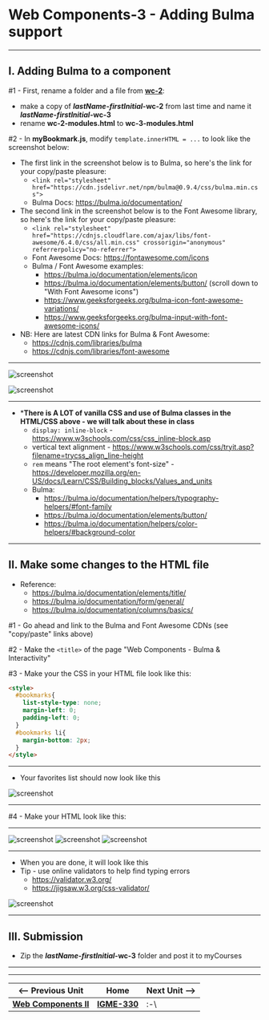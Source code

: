 # Web Components-3 - Adding Bulma support

<hr>

## I. Adding Bulma to a component

#1 - First, rename a folder and a file from [**wc-2**](./wc-2.md):
    
  - make a copy of ***lastName*-*firstInitial*-wc-2** from last time and name it ***lastName*-*firstInitial*-wc-3**
  - rename **wc-2-modules.html** to **wc-3-modules.html**
    
    
#2 - In **myBookmark.js**, modify `template.innerHTML = ...` to look like the screenshot below:

- The first link in the screenshot below is to Bulma, so here's the link for your copy/paste pleasure: 
  - `<link rel="stylesheet" href="https://cdn.jsdelivr.net/npm/bulma@0.9.4/css/bulma.min.css">`
  - Bulma Docs: https://bulma.io/documentation/
- The second link in the screenshot below is to the Font Awesome library, so here's the link for your copy/paste pleasure:
  - `<link rel="stylesheet" href="https://cdnjs.cloudflare.com/ajax/libs/font-awesome/6.4.0/css/all.min.css" crossorigin="anonymous" referrerpolicy="no-referrer">`
  - Font Awesome Docs: https://fontawesome.com/icons
  - Bulma / Font Awesome examples:
    - https://bulma.io/documentation/elements/icon
    - https://bulma.io/documentation/elements/button/ (scroll down to "With Font Awesome icons")
    - https://www.geeksforgeeks.org/bulma-icon-font-awesome-variations/
    - https://www.geeksforgeeks.org/bulma-input-with-font-awesome-icons/
- NB: Here are latest CDN links for Bulma & Font Awesome:
  - https://cdnjs.com/libraries/bulma
  - https://cdnjs.com/libraries/font-awesome

<hr>

![screenshot](_images/_wc/wc-3A.png)

![screenshot](_images/_wc/wc-3B.png)

<hr>

- ***There is A LOT of vanilla CSS and use of Bulma classes in the HTML/CSS above - we will talk about these in class**
  - `display: inline-block` - https://www.w3schools.com/css/css_inline-block.asp
  - vertical text alignment - https://www.w3schools.com/css/tryit.asp?filename=trycss_align_line-height
  - `rem` means "The root element's font-size" - https://developer.mozilla.org/en-US/docs/Learn/CSS/Building_blocks/Values_and_units
  - Bulma:
    - https://bulma.io/documentation/helpers/typography-helpers/#font-family
    - https://bulma.io/documentation/elements/button/
    - https://bulma.io/documentation/helpers/color-helpers/#background-color

<hr>

## II. Make some changes to the HTML file

- Reference:
  - https://bulma.io/documentation/elements/title/
  - https://bulma.io/documentation/form/general/
  - https://bulma.io/documentation/columns/basics/

#1 - Go ahead and link to the Bulma and Font Awesome CDNs (see "copy/paste" links above)

#2 - Make the `<title>` of the page "Web Components - Bulma & Interactivity"

#3 - Make your the CSS in your HTML file look like this:

```html
<style>
  #bookmarks{
    list-style-type: none;
    margin-left: 0;
    padding-left: 0;
  }
  #bookmarks li{
    margin-bottom: 2px;
  }
</style>
```

<hr>

- Your favorites list should now look like this

![screenshot](_images/_wc/wc-3G.png)

<hr>

#4 - Make your HTML look like this:

<hr>

![screenshot](_images/_wc/wc-3C.png)
![screenshot](_images/_wc/wc-3D.png)
![screenshot](_images/_wc/wc-3E.png)

<hr>

- When you are done, it will look like this
- Tip - use online validators to help find typing errors
  - https://validator.w3.org/
  - https://jigsaw.w3.org/css-validator/
 
![screenshot](_images/_wc/wc-3F.png)

<hr>

## III. Submission

- Zip the ***lastName*-*firstInitial*-wc-3** folder and post it to myCourses


<hr><hr>

| <-- Previous Unit | Home | Next Unit -->
| --- | --- | --- 
|  [**Web Components II**](HW-wc-2.md)  |  [**IGME-330**](../README.md) | :-\
